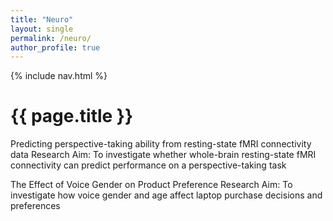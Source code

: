 ```yaml
---
title: "Neuro"
layout: single
permalink: /neuro/
author_profile: true
---
```


{% include nav.html %}

<h1>{{ page.title }}</h1>

Predicting perspective-taking ability from resting-state fMRI connectivity data
Research Aim: To investigate whether whole-brain resting-state fMRI connectivity can predict performance on a perspective-taking task

The Effect of Voice Gender on Product Preference
Research Aim: To investigate how voice gender and age affect laptop purchase decisions and preferences



